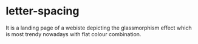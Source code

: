 # letter-spacing
It is a landing page of a webiste depicting the glassmorphism effect which is most trendy nowadays  with flat colour combination.

